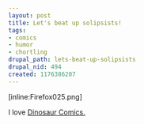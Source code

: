 ```yaml
--- 
layout: post
title: Let's beat up solipsists!
tags: 
- comics
- humor
- chortling
drupal_path: lets-beat-up-solipsists
drupal_nid: 494
created: 1176386207
---
```

[inline:Firefox025.png]



I love <a href="http://www.qwantz.com/">Dinosaur Comics.</a>
